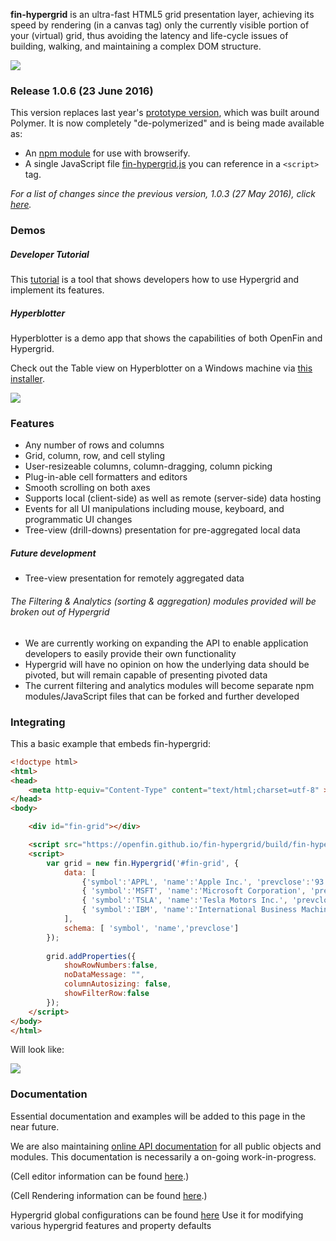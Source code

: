 **fin-hypergrid** is an ultra-fast HTML5 grid presentation layer, achieving its speed by rendering (in a canvas tag) only the currently visible portion of your (virtual) grid, thus avoiding the latency and life-cycle issues of building, walking, and maintaining a complex DOM structure.

<img src="images/README/gridshot04.gif">

### Release 1.0.6 (23 June 2016)

This version replaces last year's [prototype version](https://github.com/openfin/fin-hypergrid/tree/polymer-prototype), which was built around Polymer. It is now completely "de-polymerized" and is being made available as:
* An [npm module](https://www.npmjs.com/package/fin-hypergrid) for use with browserify.
* A single JavaScript file [fin-hypergrid.js](https://openfin.github.io/fin-hypergrid/build/fin-hypergrid.js) you can reference in a `<script>` tag.

_For a list of changes since the previous version, 1.0.3 (27 May 2016), click [here](version-history.md)._

### Demos

##### Developer Tutorial

This [tutorial](https://openfin.github.io/fin-hypergrid) is a tool that shows developers how to use Hypergrid and implement its features.

##### Hyperblotter

Hyperblotter is a demo app that shows the capabilities of both OpenFin and Hypergrid.

Check out the Table view on Hyperblotter on a Windows machine via [this installer](https://dl.openfin.co/services/download?fileName=Hyperblotter&config=http://cdn.openfin.co/demos/hyperblotter/app.json).

![](https://github.com/openfin/fin-hypergrid/blob/master/images/Hyperblotter%20Tabled%20Reduced%20Rows.png)

### Features

* Any number of rows and columns
* Grid, column, row, and cell styling
* User-resizeable columns, column-dragging, column picking
* Plug-in-able cell formatters and editors
* Smooth scrolling on both axes
* Supports local (client-side) as well as remote (server-side) data hosting
* Events for all UI manipulations including mouse, keyboard, and programmatic UI changes
* Tree-view (drill-downs) presentation for pre-aggregated local data

##### Future development

* Tree-view presentation for remotely aggregated data

###### The Filtering & Analytics (sorting & aggregation) modules provided will be broken out of Hypergrid

* We are currently working on expanding the API to enable application developers to easily provide their own functionality
 * Hypergrid will have no opinion on how the underlying data should be pivoted, but will remain capable of presenting pivoted data
* The current filtering and analytics modules will become separate npm modules/JavaScript files that can be forked and further developed

### Integrating

This a basic example that embeds fin-hypergrid:
```html
<!doctype html>
<html>
<head>
    <meta http-equiv="Content-Type" content="text/html;charset=utf-8" >
</head>
<body>

    <div id="fin-grid"></div>

    <script src="https://openfin.github.io/fin-hypergrid/build/fin-hypergrid.js"></script>
    <script>
        var grid = new fin.Hypergrid('#fin-grid', {
            data: [
                {'symbol':'APPL', 'name':'Apple Inc.', 'prevclose':'93.13' },
                { 'symbol':'MSFT', 'name':'Microsoft Corporation', 'prevclose':'51.91' },
                { 'symbol':'TSLA', 'name':'Tesla Motors Inc.', 'prevclose':'196.40' },
                { 'symbol':'IBM', 'name':'International Business Machines Corp', 'prevclose':'155.35' }
            ],
            schema: [ 'symbol', 'name','prevclose']
        });
        
        grid.addProperties({
            showRowNumbers:false, 
            noDataMessage: "", 
            columnAutosizing: false,
            showFilterRow:false
        });
    </script>
</body>
</html>
```

Will look like:

<img src="images/README/simple.png">


### Documentation

Essential documentation and examples will be added to this page in the near future.

We are also maintaining [online API documentation](http://openfin.github.io/fin-hypergrid/doc/Hypergrid.html) for all public objects and modules. This documentation is necessarily a on-going work-in-progress.

(Cell editor information can be found [here](http://openfin.github.io/fin-hypergrid/doc/tutorial-cell-editors.html).)

(Cell Rendering information can be found [here](http://openfin.github.io/fin-hypergrid/doc/tutorial-cell-renderer.html).)

Hypergrid global configurations can be found [here](http://openfin.github.io/fin-hypergrid/doc/module-defaults.html)
Use it for modifying various hypergrid features and property defaults
